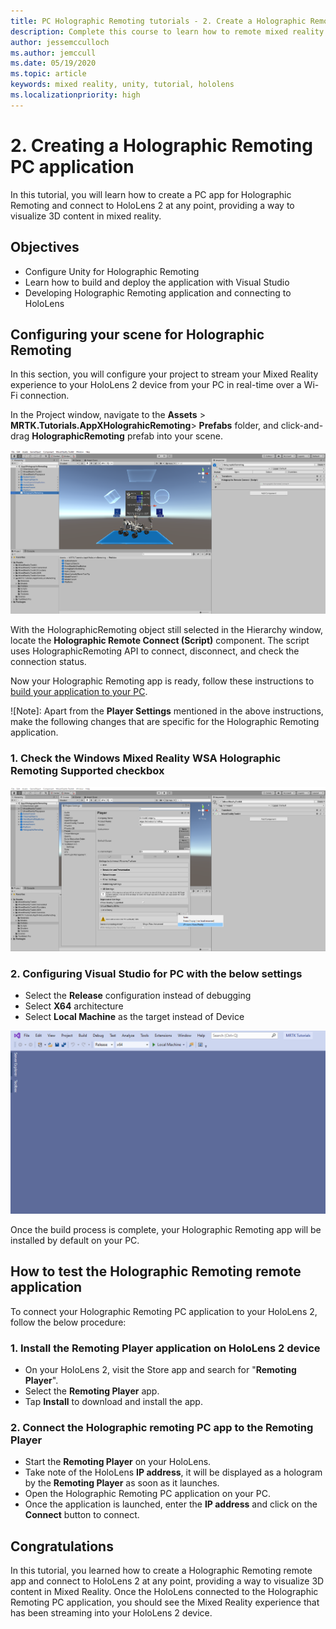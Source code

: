 ```yaml
---
title: PC Holographic Remoting tutorials - 2. Create a Holographic Remoting PC application
description: Complete this course to learn how to remote mixed reality experience form your PC to HoloLens 2.
author: jessemcculloch
ms.author: jemccull
ms.date: 05/19/2020
ms.topic: article
keywords: mixed reality, unity, tutorial, hololens
ms.localizationpriority: high
---
```


# 2. Creating a Holographic Remoting PC application

In this tutorial, you will learn how to create a PC app for Holographic Remoting and connect to HoloLens 2 at any point, providing a way to visualize 3D content in mixed reality.

## Objectives

* Configure Unity for Holographic Remoting
* Learn how to build and deploy the application with Visual Studio
* Developing Holographic Remoting application and connecting to HoloLens

## Configuring your scene for Holographic Remoting

In this section, you will configure your project to stream your Mixed Reality experience to your HoloLens 2 device from your PC in real-time over a Wi-Fi connection.

In the Project window, navigate to the **Assets** > **MRTK.Tutorials.AppXHolograhicRemoting**> **Prefabs** folder, and click-and-drag **HolographicRemoting** prefab into your scene.

![mr-learning-appx](images/mr-learning-appx/Tutorial2-Section1-Step1-1.png)

With the HolographicRemoting object still selected in the Hierarchy window, locate the **Holographic Remote Connect (Script)** component. The script uses HolographicRemoting API to connect, disconnect, and check the connection status.

Now your Holographic Remoting app is ready, follow these instructions to [build your application to your PC](https://docs.microsoft.com/windows/mixed-reality/mrlearning-base-ch1#build-your-application-to-your-device).

![Note]: Apart from the **Player Settings** mentioned in the above instructions, make the following changes that are specific for the Holographic Remoting application.

### 1. Check the Windows Mixed Reality **WSA Holographic Remoting Supported** checkbox

![mr-learning-appx](images/mr-learning-appx/Tutorial2-Section2-Step1-1.png)

### 2. Configuring Visual Studio for PC with the below settings

* Select the  **Release** configuration instead of debugging
* Select **X64** architecture
* Select **Local Machine** as the target instead of Device

![mr-learning-appx](images/mr-learning-appx/Tutorial2-Section2-Step1-3.png)

Once the build process is complete, your Holographic Remoting app will be installed by default on your PC.

## How to test the Holographic Remoting remote application

To connect your Holographic Remoting PC application to your HoloLens 2, follow the below procedure:

### 1. Install the Remoting Player application on HoloLens 2 device

* On your HoloLens 2, visit the Store app and search for "**Remoting Player**".
* Select the **Remoting Player** app.
* Tap **Install** to download and install the app.

### 2. Connect the Holographic remoting PC app to the Remoting Player

* Start the **Remoting Player** on your HoloLens.
* Take note of the HoloLens **IP address**, it will be displayed as a hologram by the **Remoting Player** as soon as it launches.
* Open the Holographic Remoting PC application on your PC.
* Once the application is launched, enter the **IP address** and click on the **Connect** button to connect.

## Congratulations

In this tutorial, you learned how to create a Holographic Remoting remote app and connect to HoloLens 2 at any point, providing a way to visualize 3D content in Mixed Reality. Once the HoloLens connected to the Holographic Remoting PC application, you should see the Mixed Reality experience that has been streaming into your HoloLens 2 device.
